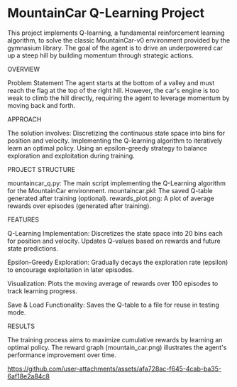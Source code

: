 # MountainCar Q-Learning Project
This project implements Q-learning, a fundamental reinforcement learning algorithm, to solve the classic MountainCar-v0 environment provided by the gymnasium library. The goal of the agent is to drive an underpowered car up a steep hill by building momentum through strategic actions.

OVERVIEW

Problem Statement
The agent starts at the bottom of a valley and must reach the flag at the top of the right hill. However, the car's engine is too weak to climb the hill directly, requiring the agent to leverage momentum by moving back and forth.

APPROACH

The solution involves:
Discretizing the continuous state space into bins for position and velocity.
Implementing the Q-learning algorithm to iteratively learn an optimal policy.
Using an epsilon-greedy strategy to balance exploration and exploitation during training.

PROJECT STRUCTURE

mountaincar_q.py: The main script implementing the Q-Learning algorithm for the MountainCar environment.
mountaincar.pkl: The saved Q-table generated after training (optional).
rewards_plot.png: A plot of average rewards over episodes (generated after training).

FEATURES

Q-Learning Implementation:
Discretizes the state space into 20 bins each for position and velocity.
Updates Q-values based on rewards and future state predictions.

Epsilon-Greedy Exploration:
Gradually decays the exploration rate (epsilon) to encourage exploitation in later episodes.

Visualization:
Plots the moving average of rewards over 100 episodes to track learning progress.

Save & Load Functionality:
Saves the Q-table to a file for reuse in testing mode.

RESULTS 

The training process aims to maximize cumulative rewards by learning an optimal policy. The reward graph (mountain_car.png) illustrates the agent's performance improvement over time.

https://github.com/user-attachments/assets/afa728ac-f645-4cab-ba35-6af18e2a84c8



